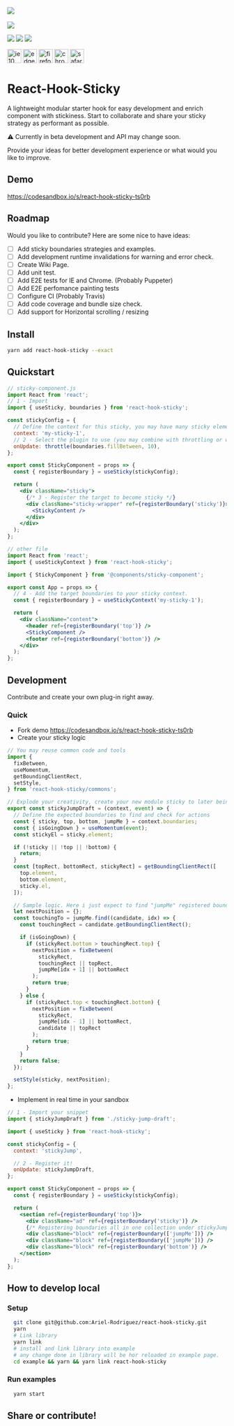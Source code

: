 <div >
    <div align="left">
      <img src="https://img.shields.io/bundlephobia/minzip/react-hook-sticky?style=for-the-badge">
    </div>
    </br>
  <div align="left">
    <img src="https://img.shields.io/npm/v/react-hook-sticky?style=for-the-badge">
  </div>
    <p>
  <img src="https://img.shields.io/github/last-commit/Ariel-Rodriguez/react-hook-sticky?style=flat-square">
  <img src="https://img.shields.io/librariesio/dependent-repos/npm/react-hook-sticky?color=lightgreen&style=flat-square">
  <img src="https://img.shields.io/snyk/vulnerabilities/github/Ariel-Rodriguez/react-hook-sticky?style=flat-square">
</p>
</div>

<span><img src="https://image.flaticon.com/icons/svg/888/888914.svg" alt="ie 10" width="32"></span>
<span><img src="https://image.flaticon.com/icons/svg/888/888899.svg" alt="edge" width="32"></span>
<span><img src="https://image.flaticon.com/icons/svg/1177/1177512.svg" alt="firefox" width="32"></span>
<span><img src="https://image.flaticon.com/icons/svg/220/220603.svg" alt="chrome" width="32"></span>
<span><img src="https://image.flaticon.com/icons/svg/179/179337.svg" alt="safari" width="32"></span>

# React-Hook-Sticky

A lightweight modular starter hook for easy development and enrich component with stickiness.
Start to collaborate and share your sticky strategy as performant as possible.

:warning: Currently in beta development and API may change soon.

Provide your ideas for better development experience or what would you like to improve.

## Demo

https://codesandbox.io/s/react-hook-sticky-ts0rb

## Roadmap

Would you like to contribute? Here are some nice to have ideas:

- [ ] Add sticky boundaries strategies and examples.
- [ ] Add development runtime invalidations for warning and error check.
- [ ] Create Wiki Page.
- [ ] Add unit test.
- [ ] Add E2E tests for IE and Chrome. (Probably Puppeter)
- [ ] Add E2E perfomance painting tests
- [ ] Configure CI (Probably Travis)
- [ ] Add code coverage and bundle size check.
- [ ] Add support for Horizontal scrolling / resizing

## Install

```bash
yarn add react-hook-sticky --exact
```

## Quickstart

```jsx
// sticky-component.js
import React from 'react';
// 1 - Import
import { useSticky, boundaries } from 'react-hook-sticky';

const stickyConfig = {
  // Define the context for this sticky, you may have many sticky elements.
  context: 'my-sticky-1',
  // 2 - Select the plugin to use (you may combine with throttling or wrap as your needs)
  onUpdate: throttle(boundaries.fillBetween, 10),
};

export const StickyComponent = props => {
  const { registerBoundary } = useSticky(stickyConfig);

  return (
    <div className="sticky">
      {/* 3 - Register the target to become sticky */}
      <div className="sticky-wrapper" ref={registerBoundary('sticky')}>
        <StickyContent />
      </div>
    </div>
  );
};
```

```jsx
// other file
import React from 'react';
import { useStickyContext } from 'react-hook-sticky';

import { StickyComponent } from '@components/sticky-component';

export const App = props => {
  // 4 - Add the target boundaries to your sticky context.
  const { registerBoundary } = useStickyContext('my-sticky-1');

  return (
    <div className="content">
      <header ref={registerBoundary('top')} />
      <StickyComponent />
      <footer ref={registerBoundary('bottom')} />
    </div>
  );
};
```

## Development

Contribute and create your own plug-in right away.

### Quick

- Fork demo https://codesandbox.io/s/react-hook-sticky-ts0rb
- Create your sticky logic

```jsx
// You may reuse common code and tools
import {
  fixBetween,
  useMomentum,
  getBoundingClientRect,
  setStyle,
} from 'react-hook-sticky/commons';

// Explode your creativity, create your new module sticky to later being integrated
export const stickyJumpDraft = (context, event) => {
  // Define the expected boundaries to find and check for actions
  const { sticky, top, bottom, jumpMe } = context.boundaries;
  const { isGoingDown } = useMomentum(event);
  const stickyEl = sticky.element;

  if (!sticky || !top || !bottom) {
    return;
  }
  const [topRect, bottomRect, stickyRect] = getBoundingClientRect([
    top.element,
    bottom.element,
    sticky.el,
  ]);

  // Sample logic. Here i just expect to find "jumpMe" registered boundaries, and check whenever the target has to jump these.
  let nextPosition = {};
  const touchingTo = jumpMe.find((candidate, idx) => {
    const touchingRect = candidate.getBoundingClientRect();

    if (isGoingDown) {
      if (stickyRect.bottom > touchingRect.top) {
        nextPosition = fixBetween(
          stickyRect,
          touchingRect || topRect,
          jumpMe[idx + 1] || bottomRect
        );
        return true;
      }
    } else {
      if (stickyRect.top < touchingRect.bottom) {
        nextPosition = fixBetween(
          stickyRect,
          jumpMe[idx - 1] || bottomRect,
          candidate || topRect
        );
        return true;
      }
    }
    return false;
  });

  setStyle(sticky, nextPosition);
};
```

- Implement in real time in your sandbox

```jsx
// 1 - Import your snippet
import { stickyJumpDraft } from './sticky-jump-draft';

import { useSticky } from 'react-hook-sticky';

const stickyConfig = {
  context: 'stickyJump',

  // 2 - Register it!
  onUpdate: stickyJumpDraft,
};

export const StickyComponent = props => {
  const { registerBoundary } = useSticky(stickyConfig);

  return (
    <section ref={registerBoundary('top')}>
      <div className="ad" ref={registerBoundary('sticky')} />
      {/* Registering boundaries all in one collection under stickyJump context */}
      <div className="block" ref={registerBoundary(['jumpMe'])} />
      <div className="block" ref={registerBoundary(['jumpMe'])} />
      <div className="block" ref={registerBoundary('bottom')} />
    </section>
  );
};
```

## How to develop local

### Setup

```bash
  git clone git@github.com:Ariel-Rodriguez/react-hook-sticky.git
  yarn
  # Link library
  yarn link
  # install and link library into example
  # any change done in library will be hor reloaded in example page.
  cd example && yarn && yarn link react-hook-sticky
```

### Run examples

```bash
  yarn start
```

## Share or contribute!
